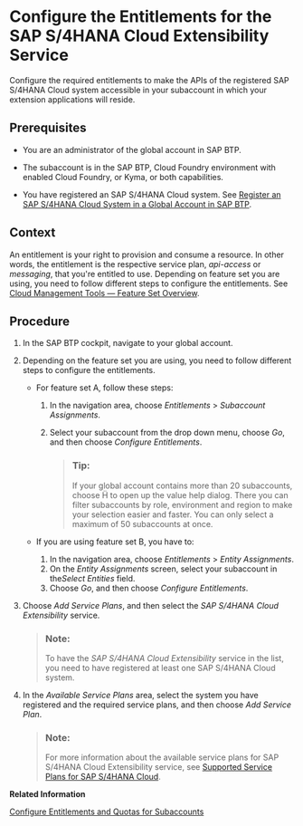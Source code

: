 <!-- loio65ad330d11ac49a196948aa8db6470fb -->

<link rel="stylesheet" type="text/css" href="../css/sap-icons.css"/>

# Configure the Entitlements for the SAP S/4HANA Cloud Extensibility Service

Configure the required entitlements to make the APIs of the registered SAP S/4HANA Cloud system accessible in your subaccount in which your extension applications will reside.



<a name="loio65ad330d11ac49a196948aa8db6470fb__prereq_zxm_j3c_fhb"/>

## Prerequisites

-   You are an administrator of the global account in SAP BTP.

-   The subaccount is in the SAP BTP, Cloud Foundry environment with enabled Cloud Foundry, or Kyma, or both capabilities.

-   You have registered an SAP S/4HANA Cloud system. See [Register an SAP S/4HANA Cloud System in a Global Account in SAP BTP](register-an-sap-s-4hana-cloud-system-in-a-global-account-in-sap-btp-28171b6.md).




<a name="loio65ad330d11ac49a196948aa8db6470fb__context_rvd_hxm_3pb"/>

## Context

An entitlement is your right to provision and consume a resource. In other words, the entitlement is the respective service plan, *api-access* or *messaging*, that you're entitled to use. Depending on feature set you are using, you need to follow different steps to configure the entitlements. See [Cloud Management Tools — Feature Set Overview](../10-concepts/cloud-management-tools-feature-set-overview-caf4e4e.md).



## Procedure

1.  In the SAP BTP cockpit, navigate to your global account.

2.  Depending on the feature set you are using, you need to follow different steps to configure the entitlements.

    -   For feature set A, follow these steps:
        1.  In the navigation area, choose *Entitlements* \> *Subaccount Assignments*.
        2.  Select your subaccount from the drop down menu, choose *Go*, and then choose *Configure Entitlements*.

            > ### Tip:  
            > If your global account contains more than 20 subaccounts, choose <span class="SAP-icons"></span> to open up the value help dialog. There you can filter subaccounts by role, environment and region to make your selection easier and faster. You can only select a maximum of 50 subaccounts at once.


    -   If you are using feature set B, you have to:
        1.  In the navigation area, choose *Entitlements* \> *Entity Assignments*.
        2.  On the *Entity Assignments* screen, select your subaccount in the*Select Entities* field.
        3.  Choose *Go*, and then choose *Configure Entitlements*.


3.  Choose *Add Service Plans*, and then select the *SAP S/4HANA Cloud Extensibility* service.

    > ### Note:  
    > To have the *SAP S/4HANA Cloud Extensibility* service in the list, you need to have registered at least one SAP S/4HANA Cloud system.

4.  In the *Available Service Plans* area, select the system you have registered and the required service plans, and then choose *Add Service Plan*.

    > ### Note:  
    > For more information about the available service plans for SAP S/4HANA Cloud Extensibility service, see [Supported Service Plans for SAP S/4HANA Cloud](supported-service-plans-for-sap-s-4hana-cloud-925c00a.md).


**Related Information**  


[Configure Entitlements and Quotas for Subaccounts](../50-administration-and-ops/configure-entitlements-and-quotas-for-subaccounts-5ba357b.md "Assign entitlements to subaccounts by adding service plans and distribute the quotas available in your global account to your subaccounts using the SAP BTP cockpit.")

